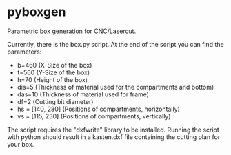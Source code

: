 pyboxgen
========

Parametric box generation for CNC/Lasercut.

Currently, there is the box.py script. At the end of the script
you can find the parameters:

* b=460 (X-Size of the box)
* t=560 (Y-Size of the box)
* h=70 (Height of the box)
* dis=5 (Thickness of material used for the compartments and bottom)
* das=10 (Thickness of material used for frame)
* df=2 (Cutting bit diameter)
* hs = \[140, 280\] (Positions of compartments, horizontally)
* vs = \[115, 230\] (Positions of compartments, vertically)


The script requires the "dxfwrite" library to be installed.
Running the script with python should result in a kasten.dxf
file containing the cutting plan for your box.
